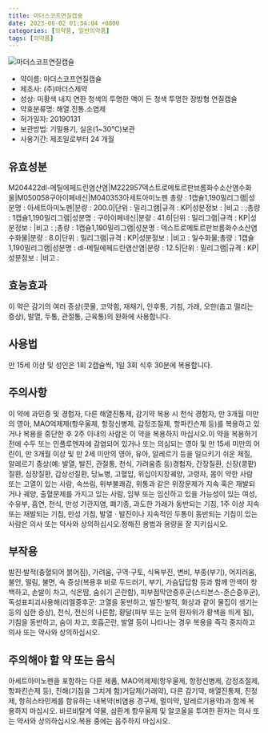 ```yaml
---
title: 마더스코프연질캡슐
date: 2023-08-02 01:54:04 +0800
categories: [의약품, 일반의약품]
tags: [의약품]
---
```

![마더스코프연질캡슐](https://nedrug.mfds.go.kr/pbp/cmn/itemImageDownload/1MmZCvzws1z)

- 약이름: 마더스코프연질캡슐
- 제조사: (주)마더스제약
- 성상: 미황색 내지 연한 청색의 투명한 액이 든 청색 투명한 장방형 연질캡슐
- 약효분류명: 해열.진통.소염제
- 허가일자: 20190131
- 보관방법: 기밀용기, 실온(1~30℃)보관
- 사용기간: 제조일로부터 24 개월
## 유효성분
M204422dl-메틸에페드린염산염|M222957덱스트로메토르판브롬화수소산염수화물|M050058구아이페네신|M040353아세트아미노펜
총량 : 1캡슐1,190밀리그램|성분명 : 아세트아미노펜|분량 : 200.0|단위 : 밀리그램|규격 : KP|성분정보 : |비고 : ;총량 : 1캡슐1,190밀리그램|성분명 : 구아이페네신|분량 : 41.6|단위 : 밀리그램|규격 : KP|성분정보 : |비고 : ;총량 : 1캡슐1,190밀리그램|성분명 : 덱스트로메토르판브롬화수소산염수화물|분량 : 8.0|단위 : 밀리그램|규격 : KP|성분정보 : |비고 : 일수화물;총량 : 1캡슐1,190밀리그램|성분명 : dl-메틸에페드린염산염|분량 : 12.5|단위 : 밀리그램|규격 : KP|성분정보 : |비고 :
## 효능효과
이 약은 감기의 여러 증상(콧물, 코막힘, 재채기, 인후통, 기침, 가래, 오한(춥고 떨리는 증상), 발열, 두통, 관절통, 근육통)의 완화에 사용합니다.
## 사용법
만 15세 이상 및 성인은 1회 2캡슐씩, 1일 3회 식후 30분에 복용합니다.
## 주의사항
이 약에 과민증 및 경험자, 다른 해열진통제, 감기약 복용 시 천식 경험자, 만 3개월 미만의 영아, MAO억제제(항우울제, 항정신병제, 감정조절제, 항파킨슨제 등)를 복용하고 있거나 복용을 중단한 후 2주 이내의 사람은 이 약을 복용하지 마십시오.이 약을 복용하기 전에 수두 또는 인플루엔자에 감염되어 있거나 또는 의심되는 영아 및 만 15세 미만의 어린이, 만 3개월 이상 및 만 2세 미만의 영아, 유아, 알레르기 등을 일으키기 쉬운 체질, 알레르기 증상(예: 발열, 발진, 관절통, 천식, 가려움증 등)경험자, 간장질환, 신장(콩팥)질환, 심장질환, 갑상선질환, 당뇨병, 고혈압, 위십이지장궤양, 고령자, 몸이 약한 사람 또는 고열이 있는 사람, 속쓰림, 위부불쾌감, 위통과 같은 위장문제가 지속 혹은 재발되거나 궤양, 출혈문제를 가지고 있는 사람, 임부 또는 임신하고 있을 가능성이 있는 여성, 수유부, 흡연, 천식, 만성 기관지염, 폐기종, 과도한 가래가 동반되는 기침, 1주 이상 지속 또는 재발되는 기침, 만성 기침, 발열ㆍ발진이나 지속적인 두통이 동반되는 기침이 있는 사람은 의사 또는 약사와 상의하십시오.정해진 용법과 용량을 잘 지키십시오.
## 부작용
발진·발적(충혈되어 붉어짐), 가려움, 구역·구토, 식욕부진, 변비, 부종(부기), 어지러움, 불안, 떨림, 불면, 쇽 증상(복용후 바로 두드러기, 부기, 가슴답답함 등과 함께 안색이 창백하고, 손발이 차고, 식은땀, 숨쉬기 곤란함), 피부점막안증후군(스티븐스-존슨증후군), 독성표피괴사용해(리엘증후군: 고열을 동반하고, 발진·발적, 화상과 같이 물집이 생기는 등의 심한 증상), 천식, 전신의 나른함, 황달(피부 또는 눈의 흰자위가 황색을 띄게 됨), 기침을 동반하고, 숨이 차고, 호흡곤란, 발열 등이 나타나는 경우 복용을 즉각 중지하고 의사 또는 약사와 상의하십시오.
## 주의해야 할 약 또는 음식
아세트아미노펜을 포함하는 다른 제품, MAO억제제(항우울제, 항정신병제, 감정조절제, 항파킨슨제 등), 진해(기침을 그치게 함)거담제(가래약), 다른 감기약, 해열진통제, 진정제, 항히스타민제를 함유하는 내복약(비염용 경구제, 멀미약, 알레르기용약)과 함께 복용하지 마십시오. 바르비탈계 약물, 삼환계 항우울제 및 알코올을 투여한 환자는 의사 또는 약사와 상의하십시오.복용 중에는 음주하지 마십시오.
